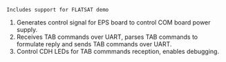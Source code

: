 `Includes support for FLATSAT demo`
1. Generates control signal for EPS board to control COM board power supply.
2. Receives TAB commands over UART, parses TAB commands to formulate reply and sends TAB commands over UART.
3. Control CDH LEDs for TAB commmands reception, enables debugging.
